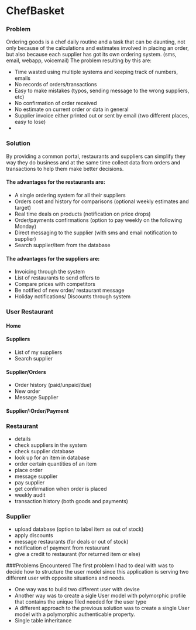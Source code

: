 # ChefBasket

### Problem
Ordering goods is a chef daily routine and a task that can be daunting, not only because of the calculations and estimates involved in placing an order, but also because each supplier has got its own ordering system. (sms, email, webapp, voicemail)
The problem resulting by this are:
- Time wasted using multiple systems and keeping track of numbers, emails 
- No records of orders/transactions
- Easy to make mistakes (typos, sending message to the wrong suppliers, etc)
- No confirmation of order received
- No estimate on current order or data in general
- Supplier invoice either printed out or sent by email (two different places, easy to lose)
-  


### Solution
By providing a common portal, restaurants and suppliers can simplify they way they do business and at the same time collect data from orders and transactions to help them make better decisions.
#### The advantages for the restaurants are: 
- A single ordering system for all their suppliers
- Orders cost and history for comparisons (optional weekly estimates and target)
- Real time deals on products (notification on price drops) 
- Order/payments confirmations (option to pay weekly on the following Monday)
- Direct messaging to the supplier (with sms and email notification to supplier)
- Search supplier/item from the database
#### The advantages for the suppliers are:
- Invoicing through the system
- List of restaurants to send offers to
- Compare prices with competitors
- Be notified of new order/ restaurant message
- Holiday notifications/ Discounts through system

### User Restaurant
#### Home
#### Suppliers
- List of my suppliers
- Search supplier 
#### Supplier/Orders
- Order history (paid/unpaid/due)
- New order
- Message Supplier
#### Supplier/:Order/Payment






### Restaurant
- details
- check suppliers in the system
- check supplier database
- look up for an item in database
- order certain quantities of an item
- place order
- message supplier
- pay supplier
- get confirmation when order is placed
- weekly audit
- transaction history (both goods and payments) 

### Supplier
- upload database (option to label item as out of stock)
- apply discounts
- message restaurants (for deals or out of stock)
- notification of payment from restaurant
- give a credit to restaurant (for returned item or else)


###Problems Encountered
The first problem I had to deal with was to decide how to structure the user model since this application is serving two different user with opposite situations and needs.
- One way was to build two different user with devise
- Another way was to create a sigle User model with polymorphic profile that contains the unique filed needed for the user type
- A different approach to the previous solution was to create a single User model with a polymorphic authenticable property. 
- Single table inheritance
